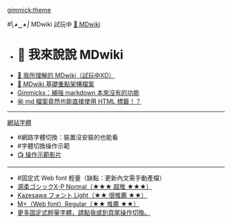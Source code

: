 [gimmick:theme](Darkly)

#⎝◕‿◕⎠ MDwiki 試玩中
[📖  MDwiki]()

  - # 📣 我來說說 MDwiki
  - [💬 我所理解的 MDwiki（試玩中XD）](#!index.md)
  - [🔰 MDwiki 基礎重點架構檔案](#!mdwiki/mdwiki.main.md)
  - [Gimmicks：補強 markdown 本來沒有的功能](#!mdwiki/mdwiki.gimmicks.md)
  - [㊙ md 檔案竟然也能直接使用 HTML 標籤！？](#!mdwiki/mdwiki.html.md)
  ---

[網站字體]()  

  - #網路字體切換：裝置沒安裝的也能看
  - #字體切換操作示範
  - [📺 操作示範影片](https://drive.google.com/file/d/0B3rgktr7zpP9M28zb0ptSzV4Z2M/preview)
  ----  
  - #固定式 Web font 輕量（缺點：更新內文需手動產檔）
  - <a href="javascript:font_set('\'genjyuugothicx\_p_normal\',arial');fancybox_openurl('http:\/\/jikasei.me\/font\/genjyuu');" title="源柔ゴシック (げんじゅうゴシック) は、フリーの OpenType フォントである「源ノ角ゴシック (Noto Sans CJK / Source Han Sans の日本語部分)」を TrueType 形式に変換し、角を丸める加工を行い丸ゴシック風にした派生フォントです。">源柔ゴシックX-P Normal（★★★ 超推 ★★★）</a>
  - <a href="javascript:font_set('\'kazesawa_light\',arial');fancybox_openurl('http:\/\/kazesawa.github.io');" title="M+ と Source Sans Pro の合成フォント">Kazesawa フォント Light（★★ 很推薦 ★★）</a>
  - <a href="javascript:font_set('\'mplus\-2p\-regular\-sub\',arial');fancybox_openurl('http:\/\/mplus.font\-face.jp');" title="M+">M+（Web font）Regular（★★ 推薦 ★★）</a>
  - <a href="javascript:$.fancybox.open('<select onchange=\'javascript:selectchanged(this)\'>' + document.getElementById('change_font').innerHTML + '</select>');">更多固定式輕量字體，請點我或到頁尾操作切換。</a>